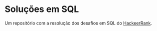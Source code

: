 # Soluções em SQL

Um repositório com a resolução dos desafios em SQL do [HackeerRank].


[HackeerRank]: https://www.hackerrank.com/domains/sql
